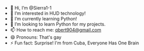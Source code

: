 - 👋 Hi, I’m @Sierra1-1
- 👀 I’m interested in HUD technology!
- 🌱 I’m currently learning Python!
- 💞️ I’m looking to learn Python for my projects.
- 📫 How to reach me: qbert904@gmail.com
- 😄 Pronouns: That's gay
- ⚡ Fun fact: Surprise! I'm from Cuba, Everyone Has One Brain

<!---
Sierra1-1/Sierra1-1 is a ✨ special ✨ repository because its `README.md` (this file) appears on your GitHub profile.
You can click the Preview link to take a look at your changes.
--->
